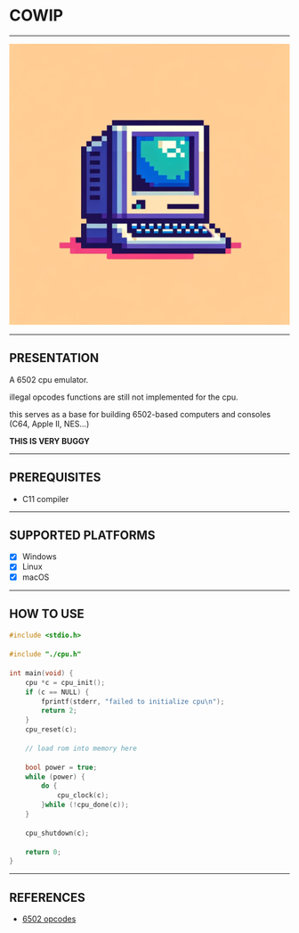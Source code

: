 # COWIP

---

![text](cowip.webp)

---

## PRESENTATION

A 6502 cpu emulator.

illegal opcodes functions are still not implemented for the cpu.

this serves as a base for building 6502-based computers and consoles (C64, Apple II, NES...)

**THIS IS VERY BUGGY**

---

## PREREQUISITES

* C11 compiler

---

## SUPPORTED PLATFORMS

- [X] Windows
- [X] Linux
- [X] macOS

---

## HOW TO USE

```c
#include <stdio.h>

#include "./cpu.h"

int main(void) {
    cpu *c = cpu_init();
    if (c == NULL) {
        fprintf(stderr, "failed to initialize cpu\n");
        return 2;
    }
    cpu_reset(c);

    // load rom into memory here

    bool power = true;
    while (power) {
        do {
            cpu_clock(c);
        }while (!cpu_done(c));
    }

    cpu_shutdown(c);
    
    return 0;
}

```

---

## REFERENCES

* [6502 opcodes](https://www.masswerk.at/6502/6502_instruction_set.html)

